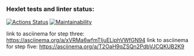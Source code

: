 ### Hexlet tests and linter status:
[![Actions Status](https://github.com/FreeS777/frontend-project-lvl2/workflows/hexlet-check/badge.svg)](https://github.com/FreeS777/frontend-project-lvl2/actions)
[![Maintainability](https://api.codeclimate.com/v1/badges/a99a88d28ad37a79dbf6/maintainability)](https://codeclimate.com/github/FreeS777/frontend-project-lvl2/)

link to asciinema for step three: https://asciinema.org/a/xVRMa6wfmTIjuELiphVWfGN94
link to asciinema for step five: https://asciinema.org/a/T2OaH9qZSQn2PdbVJCQKUB2K9